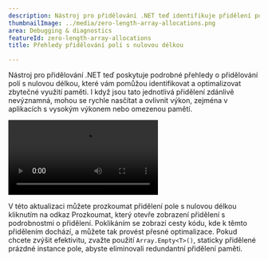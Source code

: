 ```yaml
---
description: Nástroj pro přidělování .NET teď identifikuje přidělení polí s nulovou délkou, což pomáhá optimalizovat využití paměti a výkon.
thumbnailImage: ../media/zero-length-array-allocations.png
area: Debugging & diagnostics
featureId: zero-length-array-allocations
title: Přehledy přidělování polí s nulovou délkou

---
```



Nástroj pro přidělování .NET teď poskytuje podrobné přehledy o přidělování polí s nulovou délkou, které vám pomůžou identifikovat a optimalizovat zbytečné využití paměti. I když jsou tato jednotlivá přidělení zdánlivě nevýznamná, mohou se rychle nasčítat a ovlivnit výkon, zejména v aplikacích s vysokým výkonem nebo omezenou pamětí.

![Instrumentace nativního kódu](../media/zero-length-array-allocations.mp4)

V této aktualizaci můžete prozkoumat přidělení pole s nulovou délkou kliknutím na odkaz Prozkoumat, který otevře zobrazení přidělení s podrobnostmi o přidělení. Poklikáním se zobrazí cesty kódu, kde k těmto přidělením dochází, a můžete tak provést přesné optimalizace. Pokud chcete zvýšit efektivitu, zvažte použití `Array.Empty<T>()`, staticky přidělené prázdné instance pole, abyste eliminovali redundantní přidělení paměti.
